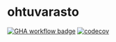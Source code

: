 # ohtuvarasto

[![GHA workflow badge](https://github.com/Kallipex/ohtuvarasto/workflows/CI/badge.svg)](https://github.com/Kallipex/ohtuvarasto/actions) [![codecov](https://codecov.io/gh/Kallipex/ohtuvarasto/graph/badge.svg?token=30SFMMVDTM)](https://codecov.io/gh/Kallipex/ohtuvarasto)